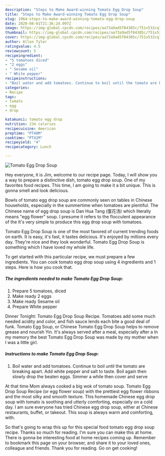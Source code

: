 ```yaml
---
description: "Steps to Make Award-winning Tomato Egg Drop Soup"
title: "Steps to Make Award-winning Tomato Egg Drop Soup"
slug: 1964-steps-to-make-award-winning-tomato-egg-drop-soup
date: 2020-08-01T21:36:24.097Z
image: https://img-global.cpcdn.com/recipes/aa73a9ad5f84385c/751x532cq70/tomato-egg-drop-soup-recipe-main-photo.jpg
thumbnail: https://img-global.cpcdn.com/recipes/aa73a9ad5f84385c/751x532cq70/tomato-egg-drop-soup-recipe-main-photo.jpg
cover: https://img-global.cpcdn.com/recipes/aa73a9ad5f84385c/751x532cq70/tomato-egg-drop-soup-recipe-main-photo.jpg
author: Allen Tyler
ratingvalue: 4.5
reviewcount: 5
recipeingredient:
- "5 tomatoes diced"
- "2 eggs"
- " Sesame oil"
- " White pepper"
recipeinstructions:
- "Boil water and add tomatoes. Continue to boil until the tomato are breaking apart. Add white pepper and salt to taste. Boil again then slowly drop the beaten eggs. Simmer a while then cover and serve"
categories:
- Recipe
tags:
- tomato
- egg
- drop

katakunci: tomato egg drop 
nutrition: 234 calories
recipecuisine: American
preptime: "PT40M"
cooktime: "PT42M"
recipeyield: "4"
recipecategory: Lunch

---
```



![Tomato Egg Drop Soup](https://img-global.cpcdn.com/recipes/aa73a9ad5f84385c/751x532cq70/tomato-egg-drop-soup-recipe-main-photo.jpg)

Hey everyone, it is Jim, welcome to our recipe page. Today, I will show you a way to prepare a distinctive dish, tomato egg drop soup. One of my favorites food recipes. This time, I am going to make it a bit unique. This is gonna smell and look delicious.

Bowls of tomato egg drop soup are commonly seen on tables in Chinese households, especially in the summertime when tomatoes are plentiful. The Chinese name of egg drop soup is Dan Hua Tang (蛋花汤) which literally means &#34;egg flower&#34; soup. I presume it refers to the flocculent appearance of the It&#39;s very simple to produce this egg drop soup with tomatoes.

Tomato Egg Drop Soup is one of the most favored of current trending foods on earth. It is easy, it's fast, it tastes delicious. It's enjoyed by millions every day. They're nice and they look wonderful. Tomato Egg Drop Soup is something which I have loved my whole life.


To get started with this particular recipe, we must prepare a few ingredients. You can cook tomato egg drop soup using 4 ingredients and 1 steps. Here is how you cook that.

<!--inarticleads1-->

##### The ingredients needed to make Tomato Egg Drop Soup:

1. Prepare 5 tomatoes, diced
1. Make ready 2 eggs
1. Make ready  Sesame oil
1. Prepare  White pepper


Dinner Tonight: Tomato Egg Drop Soup Recipe. Tomatoes add some much needed acidity and color, and fish sauce lends each bite a good deal of funk. Tomato Egg Soup, or Chinese Tomato Egg Drop Soup helps to remove grease and nourish Yin. It&#39;s always served after a meal, especially after a In my memory the best Tomato Egg Drop Soup was made by my mother when I was a little girl. 

<!--inarticleads2-->

##### Instructions to make Tomato Egg Drop Soup:

1. Boil water and add tomatoes. Continue to boil until the tomato are breaking apart. Add white pepper and salt to taste. Boil again then slowly drop the beaten eggs. Simmer a while then cover and serve


At that time Mom always cooked a big wok of tomato soup. Tomato Egg Drop Soup Recipe (or egg flower soup) with the prettiest egg flower ribbons and the most silky and smooth texture. This homemade Chinese egg drop soup with tomato is soothing and utterly comforting, especially on a cold day. I am sure everyone has tried Chinese egg drop soup, either at Chinese restaurants, buffet, or takeout. This soup is always warm and comforting, with. 

So that's going to wrap this up for this special food tomato egg drop soup recipe. Thanks so much for reading. I'm sure you can make this at home. There is gonna be interesting food at home recipes coming up. Remember to bookmark this page on your browser, and share it to your loved ones, colleague and friends. Thank you for reading. Go on get cooking!
